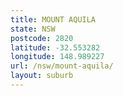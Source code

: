 ```yaml
---
title: MOUNT AQUILA
state: NSW
postcode: 2820
latitude: -32.553282
longitude: 148.989227
url: /nsw/mount-aquila/
layout: suburb
---
```

